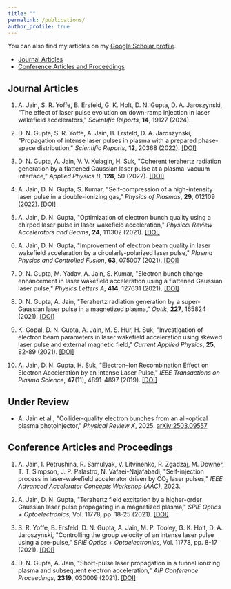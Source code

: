 ```yaml
---
title: ""
permalink: /publications/
author_profile: true
---
```


You can also find my articles on my [Google Scholar profile](https://scholar.google.com/citations?hl=en&user=rEyQyqgAAAAJ).

- [Journal Articles](#journal-articles)
- [Conference Articles and Proceedings](#conference-articles-and-proceedings)

Journal Articles
------
1. A. Jain, S. R. Yoffe, B. Ersfeld, G. K. Holt, D. N. Gupta, D. A. Jaroszynski, "The effect of laser pulse evolution on down-ramp injection in laser wakefield accelerators," *Scientific Reports*, **14**, 19127 (2024).

2. D. N. Gupta, S. R. Yoffe, A. Jain, B. Ersfeld, D. A. Jaroszynski, "Propagation of intense laser pulses in plasma with a prepared phase-space distribution," *Scientific Reports*, **12**, 20368 (2022). [[DOI]](https://doi.org/10.1038/s41598-022-24664-x)

3. D. N. Gupta, A. Jain, V. V. Kulagin, H. Suk, "Coherent terahertz radiation generation by a flattened Gaussian laser pulse at a plasma-vacuum interface," *Applied Physics B*, **128**, 50 (2022). [[DOI]](https://doi.org/10.1007/s00340-022-07777-z)

4. A. Jain, D. N. Gupta, S. Kumar, "Self-compression of a high-intensity laser pulse in a double-ionizing gas," *Physics of Plasmas*, **29**, 012109 (2022). [[DOI]](https://doi.org/10.1063/5.0078369)

5. A. Jain, D. N. Gupta, "Optimization of electron bunch quality using a chirped laser pulse in laser wakefield acceleration," *Physical Review Accelerators and Beams*, **24**, 111302 (2021). [[DOI]](https://doi.org/10.1103/PhysRevAccelBeams.24.111302)

6. A. Jain, D. N. Gupta, "Improvement of electron beam quality in laser wakefield acceleration by a circularly-polarized laser pulse," *Plasma Physics and Controlled Fusion*, **63**, 075007 (2021). [[DOI]](https://doi.org/10.1088/1361-6587/abfd7d)

7. D. N. Gupta, M. Yadav, A. Jain, S. Kumar, "Electron bunch charge enhancement in laser wakefield acceleration using a flattened Gaussian laser pulse," *Physics Letters A*, **414**, 127631 (2021). [[DOI]](https://doi.org/10.1016/j.physleta.2021.127631)

8. D. N. Gupta, A. Jain, "Terahertz radiation generation by a super-Gaussian laser pulse in a magnetized plasma," *Optik*, **227**, 165824 (2021). [[DOI]](https://doi.org/10.1016/j.ijleo.2020.165824)

9. K. Gopal, D. N. Gupta, A. Jain, M. S. Hur, H. Suk, "Investigation of electron beam parameters in laser wakefield acceleration using skewed laser pulse and external magnetic field," *Current Applied Physics*, **25**, 82-89 (2021). [[DOI]](https://doi.org/10.1016/j.cap.2021.03.003)

10. A. Jain, D. N. Gupta, H. Suk, "Electron–Ion Recombination Effect on Electron Acceleration by an Intense Laser Pulse," *IEEE Transactions on Plasma Science*, **47**(11), 4891-4897 (2019). [[DOI]](https://doi.org/10.1109/TPS.2019.2947283)

Under Review
------
* A. Jain et al., "Collider-quality electron bunches from an all-optical plasma photoinjector," *Physical Review X*, 2025. [arXiv:2503.09557](https://arxiv.org/abs/2503.09557)

Conference Articles and Proceedings
------
1. A. Jain, I. Petrushina, R. Samulyak, V. Litvinenko, R. Zgadzaj, M. Downer, T. T. Simpson, J. P. Palastro, N. Vafaei-Najafabadi, "Self-injection process in laser-wakefield accelerator driven by CO₂ laser pulses," *IEEE Advanced Accelerator Concepts Workshop (AAC)*, 2023.

2. A. Jain, D. N. Gupta, "Terahertz field excitation by a higher-order Gaussian laser pulse propagating in a magnetized plasma," *SPIE Optics + Optoelectronics*, Vol. 11778, pp. 18-25 (2021). [[DOI]](https://doi.org/10.1117/12.2592290)

3. S. R. Yoffe, B. Ersfeld, D. N. Gupta, A. Jain, M. P. Tooley, G. K. Holt, D. A. Jaroszynski, "Controlling the group velocity of an intense laser pulse using a pre-pulse," *SPIE Optics + Optoelectronics*, Vol. 11778, pp. 8-17 (2021). [[DOI]](https://doi.org/10.1117/12.2595294)

4. D. N. Gupta, A. Jain, "Short-pulse laser propagation in a tunnel ionizing plasma and subsequent electron acceleration," *AIP Conference Proceedings*, **2319**, 030009 (2021). [[DOI]](https://doi.org/10.1063/5.0036996)

